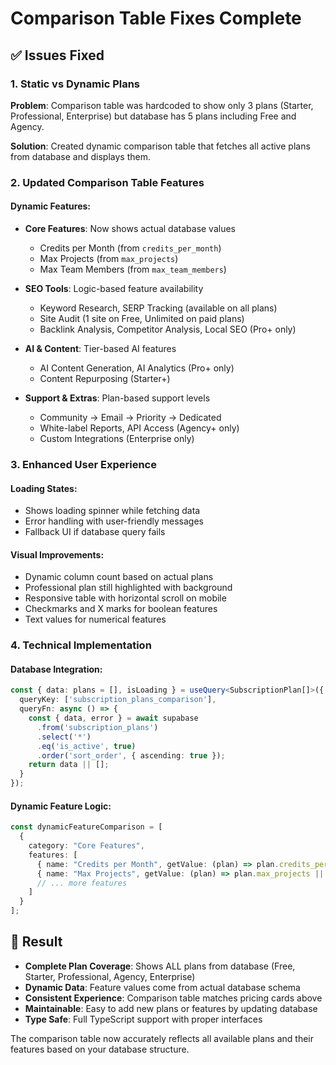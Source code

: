 # Comparison Table Fixes Complete

## ✅ Issues Fixed

### 1. Static vs Dynamic Plans
**Problem**: Comparison table was hardcoded to show only 3 plans (Starter, Professional, Enterprise) but database has 5 plans including Free and Agency.

**Solution**: Created dynamic comparison table that fetches all active plans from database and displays them.

### 2. Updated Comparison Table Features

#### Dynamic Features:
- **Core Features**: Now shows actual database values
  - Credits per Month (from `credits_per_month`)
  - Max Projects (from `max_projects`) 
  - Max Team Members (from `max_team_members`)

- **SEO Tools**: Logic-based feature availability
  - Keyword Research, SERP Tracking (available on all plans)
  - Site Audit (1 site on Free, Unlimited on paid plans)
  - Backlink Analysis, Competitor Analysis, Local SEO (Pro+ only)

- **AI & Content**: Tier-based AI features
  - AI Content Generation, AI Analytics (Pro+ only)
  - Content Repurposing (Starter+)

- **Support & Extras**: Plan-based support levels
  - Community → Email → Priority → Dedicated
  - White-label Reports, API Access (Agency+ only)
  - Custom Integrations (Enterprise only)

### 3. Enhanced User Experience

#### Loading States:
- Shows loading spinner while fetching data
- Error handling with user-friendly messages
- Fallback UI if database query fails

#### Visual Improvements:
- Dynamic column count based on actual plans
- Professional plan still highlighted with background
- Responsive table with horizontal scroll on mobile
- Checkmarks and X marks for boolean features
- Text values for numerical features

### 4. Technical Implementation

#### Database Integration:
```typescript
const { data: plans = [], isLoading } = useQuery<SubscriptionPlan[]>({
  queryKey: ['subscription_plans_comparison'],
  queryFn: async () => {
    const { data, error } = await supabase
      .from('subscription_plans')
      .select('*')
      .eq('is_active', true)
      .order('sort_order', { ascending: true });
    return data || [];
  }
});
```

#### Dynamic Feature Logic:
```typescript
const dynamicFeatureComparison = [
  {
    category: "Core Features",
    features: [
      { name: "Credits per Month", getValue: (plan) => plan.credits_per_month || 0 },
      { name: "Max Projects", getValue: (plan) => plan.max_projects || 0 },
      // ... more features
    ]
  }
];
```

## 🎯 Result

- **Complete Plan Coverage**: Shows ALL plans from database (Free, Starter, Professional, Agency, Enterprise)
- **Dynamic Data**: Feature values come from actual database schema
- **Consistent Experience**: Comparison table matches pricing cards above
- **Maintainable**: Easy to add new plans or features by updating database
- **Type Safe**: Full TypeScript support with proper interfaces

The comparison table now accurately reflects all available plans and their features based on your database structure.
